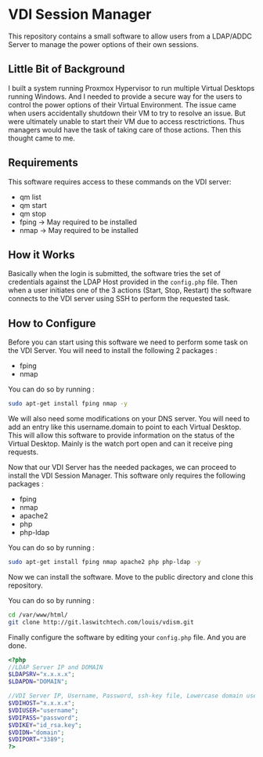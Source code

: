 # VDI Session Manager

This repository contains a small software to allow users from a LDAP/ADDC Server to manage the power options of their own sessions.

## Little Bit of Background

I built a system running Proxmox Hypervisor to run multiple Virtual Desktops running Windows. And I needed to provide a secure way for the users to control the power options of their Virtual Environment. The issue came when users accidentally shutdown their VM to try to resolve an issue. But were ultimately unable to start their VM due to access resctrictions. Thus managers would have the task of taking care of those actions. Then this thought came to me.

## Requirements

This software requires access to these commands on the VDI server:
- qm list
- qm start
- qm stop
- fping -> May required to be installed
- nmap -> May required to be installed

## How it Works

Basically when the login is submitted, the software tries the set of credentials against the LDAP Host provided in the `config.php` file. Then when a user initiates one of the 3 actions (Start, Stop, Restart) the software connects to the VDI server using SSH to perform the requested task.

## How to Configure

Before you can start using this software we need to perform some task on the VDI Server. You will need to install the following 2 packages :
- fping
- nmap

You can do so by running :
```bash
sudo apt-get install fping nmap -y
```

We will also need some modifications on your DNS server. You will need to add an entry like this username.domain to point to each Virtual Desktop. This will allow this software to provide information on the status of the Virtual Desktop. Mainly is the watch port open and can it receive ping requests.

Now that our VDI Server has the needed packages, we can proceed to install the VDI Session Manager. This software only requires the following packages :
- fping
- nmap
- apache2
- php
- php-ldap

You can do so by running :
```bash
sudo apt-get install fping nmap apache2 php php-ldap -y
```

Now we can install the software. Move to the public directory and clone this repository.

You can do so by running :
```bash
cd /var/www/html/
git clone http://git.laswitchtech.com/louis/vdism.git
```

Finally configure the software by editing your `config.php` file. And you are done.

```php
<?php
//LDAP Server IP and DOMAIN
$LDAPSRV="x.x.x.x";
$LDAPDN="DOMAIN";

//VDI Server IP, Username, Password, ssh-key file, Lowercase domain used with DNS and Watched port
$VDIHOST="x.x.x.x";
$VDIUSER="username";
$VDIPASS="password";
$VDIKEY="id_rsa.key";
$VDIDN="domain";
$VDIPORT="3389";
?>
```
